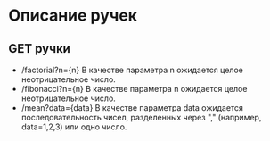 # Описание ручек

## GET ручки

* /factorial?n={n}
  В качестве параметра n ожидается целое неотрицательное число.
* /fibonacci?n={n}
  В качестве параметра n ожидается целое неотрицательное число.
* /mean?data={data}
  В качестве параметра data ожидается последовательность чисел, разделенных через "," (например, data=1,2,3) или одно число.
